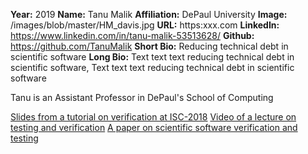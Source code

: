 **Year:** 2019
**Name:** Tanu Malik
**Affiliation:** DePaul University
**Image:** /images/blob/master/HM_davis.jpg
**URL:** https:xxx.com
**LinkedIn:** https://www.linkedin.com/in/tanu-malik-53513628/
**Github:** https://github.com/TanuMalik
**Short Bio:** Reducing technical debt in scientific software
**Long Bio:** Text text text reducing technical debt in scientific software, Text text text reducing technical debt in scientific software

Tanu is an Assistant Professor in DePaul's School of Computing

<a href="https://figshare.com/articles/Testing_of_HPC_Scientific_Software-_Part_1/6453017" class="link-row">Slides from a tutorial on verification at ISC-2018</a>
<a href="https://www.youtube.com/watch?v=c3bXqkBgxuI&index=6&list=PLGj2a3KTwhRaRHLBOsXfw_SegaYiDlgiw" class="link-row">Video of a lecture on testing and verification</a>
<a href="https://onlinelibrary.wiley.com/doi/abs/10.1002/spe.2220" class="link-row">A paper on scientific software verification and testing</a>
